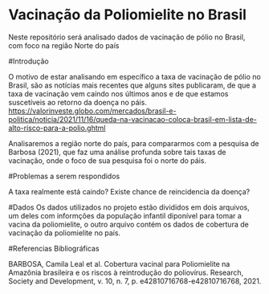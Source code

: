 # Vacinação da Poliomielite no Brasil

Neste repositório será analisado dados de vacinação de pólio no Brasil, com foco na região Norte do país

#Introdução

O motivo de estar analisando em específico a taxa de vacinação de pólio no Brasil, são as notícias mais recentes que alguns sites publicaram, de que a taxa de vacinação vem caíndo nos últimos anos e de que estamos suscetíveis ao retorno da doença no páis. https://valorinveste.globo.com/mercados/brasil-e-politica/noticia/2021/11/16/queda-na-vacinacao-coloca-brasil-em-lista-de-alto-risco-para-a-polio.ghtml

Analisaremos a região norte do país, para compararmos com a pesquisa de Barbosa (2021), que faz uma análise profunda sobre tais taxas de vacinação, onde o foco de sua pesquisa foi o norte do páis.

#Problemas a serem respondidos

A taxa realmente está caindo? Existe chance de reincidencia da doença?

#Dados
Os dados utilizados no projeto estão divididos em dois arquivos, um deles com informções da população infantil diponível para tomar a vacina da poliomielite, o outro arquivo contém os dados de cobertura de vacinação da poliomielite no país.

#Referencias Bibliográficas

BARBOSA, Camila Leal et al. Cobertura vacinal para Poliomielite na Amazônia brasileira e os riscos à reintrodução do poliovírus. Research, Society and Development, v. 10, n. 7, p. e42810716768-e42810716768, 2021.
